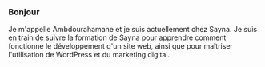 ### Bonjour
Je m'appelle Ambdourahamane et je suis actuellement chez Sayna. Je suis en train de suivre la formation de Sayna pour apprendre comment fonctionne le développement d'un site web, ainsi que pour maîtriser l'utilisation de WordPress et du marketing digital. 

<!--dff
**Ambdourahamane/Ambdourahamane** is a ✨ _special_ ✨ repository because its `README.md` (this file) appears on your GitHub profile.

Here are some ideas to get you started:

- 🔭 I’m currently working on ...
- 
- 👯 I’m looking to collaborate on ...
- 🤔 I’m looking for help with ...
- 💬 Ask me about ...
- 📫 How to reach me: ...
- 😄 Pronouns: ...
- ⚡ Fun fact: ...
-->
